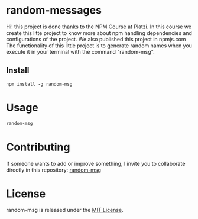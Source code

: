 
# random-messages
Hi! this project is done thanks to the NPM Course at Platzi. 
In this course we create this litte project to know more about npm handling dependencies and configurations of the project. We also published this project in npmjs.com
The functionality of this little project is to generate random names when you execute it in your terminal with the command "random-msg".

## Install

```npm
npm install -g random-msg
```

# Usage

```bash
random-msg
```

# Contributing
If someone wants to add or improve something, I invite you to collaborate directly in this repository: [random-msg](https://github.com/platzi/npm-random-msg)

# License
random-msg is released under the [MIT License](https://opensource.org/licenses/MIT).
